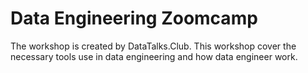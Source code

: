 # Data Engineering Zoomcamp
The workshop is created by DataTalks.Club. This workshop cover the necessary tools use in data engineering and how data engineer work. 
